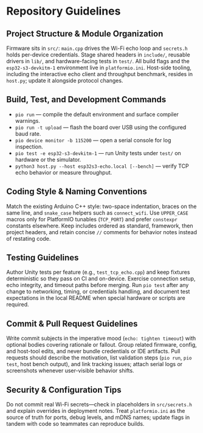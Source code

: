 # Repository Guidelines

## Project Structure & Module Organization
Firmware sits in `src/`: `main.cpp` drives the Wi-Fi echo loop and `secrets.h` holds per-device credentials. Stage shared headers in `include/`, reusable drivers in `lib/`, and hardware-facing tests in `test/`. All build flags and the `esp32-s3-devkitm-1` environment live in `platformio.ini`. Host-side tooling, including the interactive echo client and throughput benchmark, resides in `host.py`; update it alongside protocol changes.

## Build, Test, and Development Commands
- `pio run` — compile the default environment and surface compiler warnings.
- `pio run -t upload` — flash the board over USB using the configured baud rate.
- `pio device monitor -b 115200` — open a serial console for log inspection.
- `pio test -e esp32-s3-devkitm-1` — run Unity tests under `test/` on hardware or the simulator.
- `python3 host.py --host esp32s3-echo.local [--bench]` — verify TCP echo behavior or measure throughput.

## Coding Style & Naming Conventions
Match the existing Arduino C++ style: two-space indentation, braces on the same line, and `snake_case` helpers such as `connect_wifi`. Use `UPPER_CASE` macros only for PlatformIO tunables (`TCP_PORT`) and prefer `constexpr` constants elsewhere. Keep includes ordered as standard, framework, then project headers, and retain concise `//` comments for behavior notes instead of restating code.

## Testing Guidelines
Author Unity tests per feature (e.g., `test_tcp_echo.cpp`) and keep fixtures deterministic so they pass on CI and on-device. Exercise connection setup, echo integrity, and timeout paths before merging. Run `pio test` after any change to networking, timing, or credentials handling, and document test expectations in the local README when special hardware or scripts are required.

## Commit & Pull Request Guidelines
Write commit subjects in the imperative mood (`echo: tighten timeout`) with optional bodies covering rationale or fallout. Group related firmware, config, and host-tool edits, and never bundle credentials or IDE artifacts. Pull requests should describe the motivation, list validation steps (`pio run`, `pio test`, host bench output), and link tracking issues; attach serial logs or screenshots whenever user-visible behavior shifts.

## Security & Configuration Tips
Do not commit real Wi-Fi secrets—check in placeholders in `src/secrets.h` and explain overrides in deployment notes. Treat `platformio.ini` as the source of truth for ports, debug levels, and mDNS names; update flags in tandem with code so teammates can reproduce builds.
